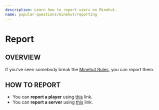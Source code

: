 ```yaml
---
description: Learn how to report users on Minehut.
name: popular-questions/minehut/reporting
---
```


# Report

## OVERVIEW

If you've seen somebody break the [Minehut Rules](https://forums.minehut.com/rules/), you can report them.

## HOW TO REPORT

-   You can **report a player** using [this](https://forums.minehut.com/application/form/6-player-reports/) link.
-   You can **report a server** using [this](https://forums.minehut.com/application/form/7-server-reports/) link.
